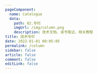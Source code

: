 ```yaml
---
pageComponent:
  name: Catalogue
  data:
    path: 02.专栏
    imgUrl: /img/column.png
    description: 技术文档、读书笔记、相关教程
title: 技术专栏
date: 2022-01-01 00:05:05
permalink: /column
sidebar: false
article: false
comment: false
editLink: false
---
```

